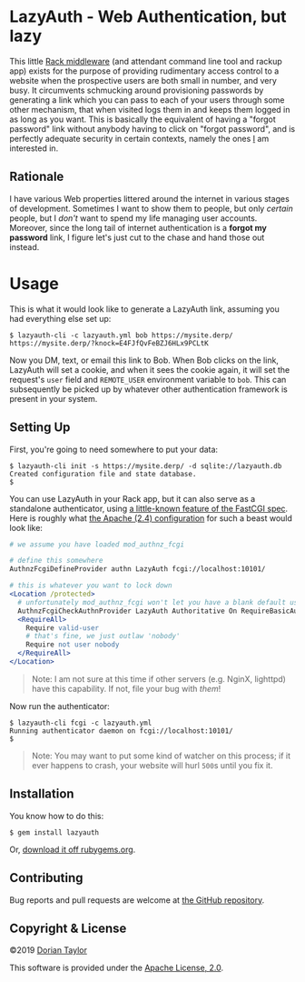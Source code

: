 # LazyAuth - Web Authentication, but lazy

This little [Rack middleware](https://github.com/rack/rack/wiki/List-of-Middleware) (and attendant command line tool and rackup app) exists for the
purpose of providing rudimentary access control to a website when the
prospective users are both small in number, and very busy. It
circumvents schmucking around provisioning passwords by generating a
link which you can pass to each of your users through some other
mechanism, that when visited logs them in and keeps them logged in as
long as you want. This is basically the equivalent of having a "forgot
password" link without anybody having to click on "forgot password",
and is perfectly adequate security in certain contexts, namely the
ones [I](https://doriantaylor.com/) am interested in.

## Rationale

I have various Web properties littered around the internet in various
stages of development. Sometimes I want to show them to people, but
only _certain_ people, but I _don't_ want to spend my life managing
user accounts. Moreover, since the long tail of internet
authentication is a **forgot my password** link, I figure let's just
cut to the chase and hand those out instead.

# Usage

This is what it would look like to generate a LazyAuth link, assuming
you had everything else set up:

    $ lazyauth-cli -c lazyauth.yml bob https://mysite.derp/
    https://mysite.derp/?knock=E4FJfQvFeBZJ6HLx9PCLtK

Now you DM, text, or email this link to Bob. When Bob clicks on the
link, LazyAuth will set a cookie, and when it sees the cookie again,
it will set the request's `user` field and `REMOTE_USER` environment
variable to `bob`. This can subsequently be picked up by whatever
other authentication framework is present in your system.

## Setting Up

First, you're going to need somewhere to put your data:

    $ lazyauth-cli init -s https://mysite.derp/ -d sqlite://lazyauth.db
    Created configuration file and state database.
    $

You can use LazyAuth in your Rack app, but it can also serve as a
standalone authenticator, using [a little-known feature of the FastCGI
spec](https://github.com/fast-cgi/spec/blob/master/spec.md#63-authorizer).
Here is roughly what [the Apache (2.4)
configuration](https://httpd.apache.org/docs/2.4/mod/mod_authnz_fcgi.html)
for such a beast would look like:

```apache
# we assume you have loaded mod_authnz_fcgi

# define this somewhere
AuthnzFcgiDefineProvider authn LazyAuth fcgi://localhost:10101/

# this is whatever you want to lock down
<Location /protected>
  # unfortunately mod_authnz_fcgi won't let you have a blank default user
  AuthnzFcgiCheckAuthnProvider LazyAuth Authoritative On RequireBasicAuth Off UserExpr "%{reqenv:FCGI-USER}" DefaultUser nobody
  <RequireAll>
    Require valid-user
    # that's fine, we just outlaw 'nobody'
    Require not user nobody
  </RequireAll>
</Location>
```

> Note: I am not sure at this time if other servers (e.g. NginX,
> lighttpd) have this capability. If not, file your bug with _them_!

Now run the authenticator:

    $ lazyauth-cli fcgi -c lazyauth.yml
    Running authenticator daemon on fcgi://localhost:10101/
    $

> Note: You may want to put some kind of watcher on this process; if it
> ever happens to crash, your website will hurl `500`s until you fix it.

## Installation

You know how to do this:

    $ gem install lazyauth

Or, [download it off rubygems.org](https://rubygems.org/gems/lazyauth).

## Contributing

Bug reports and pull requests are welcome at
[the GitHub repository](https://github.com/doriantaylor/rb-lazyauth).

## Copyright & License

©2019 [Dorian Taylor](https://doriantaylor.com/)

This software is provided under
the [Apache License, 2.0](https://www.apache.org/licenses/LICENSE-2.0).
